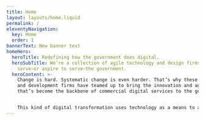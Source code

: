 ```yaml
---
title: Home
layout: layouts/home.liquid
permalink: /
eleventyNavigation:
  key: Home
  order: 1
bannerText: New banner text
homeHero:
  heroTitle: Redefining how the government does digital.
  heroSubTitle: We’re a collection of agile technology and design firms that
    serve—or aspire to serve—the government.
  heroContent: >-
    Change is hard. Systematic change is even harder. That’s why these design
    and development firms have teamed up to bring the innovation and agility
    that’s become the backbone of commercial digital services to the government.


    This kind of digital transformation uses technology as a means to a goal—to dramatically improve the performance, reach, and customer experience of government services.
---
```

